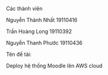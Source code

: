 Các thành viên

Nguyễn Thành Nhất  19110416

Trần Hoàng Long    19110392

Nguyễn Thanh Phước 19110436


Tên đề tài: 

Deploy hệ thống Moodle lên AWS cloud
